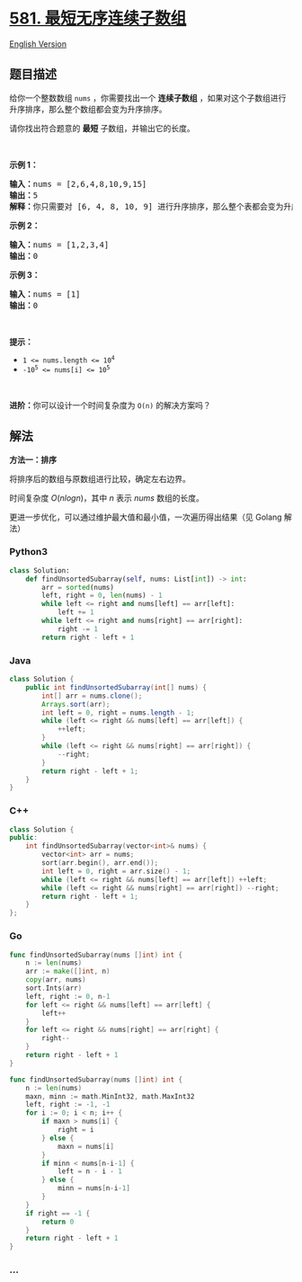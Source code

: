 # [581. 最短无序连续子数组](https://leetcode.cn/problems/shortest-unsorted-continuous-subarray)

[English Version](/solution/0500-0599/0581.Shortest%20Unsorted%20Continuous%20Subarray/README_EN.md)

## 题目描述

<!-- 这里写题目描述 -->

<p>给你一个整数数组 <code>nums</code> ，你需要找出一个 <strong>连续子数组</strong> ，如果对这个子数组进行升序排序，那么整个数组都会变为升序排序。</p>

<p>请你找出符合题意的 <strong>最短</strong> 子数组，并输出它的长度。</p>

<p> </p>

<div class="original__bRMd">
<div>
<p><strong>示例 1：</strong></p>

<pre>
<strong>输入：</strong>nums = [2,6,4,8,10,9,15]
<strong>输出：</strong>5
<strong>解释：</strong>你只需要对 [6, 4, 8, 10, 9] 进行升序排序，那么整个表都会变为升序排序。
</pre>

<p><strong>示例 2：</strong></p>

<pre>
<strong>输入：</strong>nums = [1,2,3,4]
<strong>输出：</strong>0
</pre>

<p><strong>示例 3：</strong></p>

<pre>
<strong>输入：</strong>nums = [1]
<strong>输出：</strong>0
</pre>

<p> </p>

<p><strong>提示：</strong></p>

<ul>
	<li><code>1 <= nums.length <= 10<sup>4</sup></code></li>
	<li><code>-10<sup>5</sup> <= nums[i] <= 10<sup>5</sup></code></li>
</ul>

<p> </p>

<p><strong>进阶：</strong>你可以设计一个时间复杂度为 <code>O(n)</code> 的解决方案吗？</p>
</div>
</div>

## 解法

<!-- 这里可写通用的实现逻辑 -->

**方法一：排序**

将排序后的数组与原数组进行比较，确定左右边界。

时间复杂度 $O(nlogn)$，其中 $n$ 表示 $nums$ 数组的长度。

更进一步优化，可以通过维护最大值和最小值，一次遍历得出结果（见 Golang 解法）

<!-- tabs:start -->

### **Python3**

<!-- 这里可写当前语言的特殊实现逻辑 -->

```python
class Solution:
    def findUnsortedSubarray(self, nums: List[int]) -> int:
        arr = sorted(nums)
        left, right = 0, len(nums) - 1
        while left <= right and nums[left] == arr[left]:
            left += 1
        while left <= right and nums[right] == arr[right]:
            right -= 1
        return right - left + 1
```

### **Java**

<!-- 这里可写当前语言的特殊实现逻辑 -->

```java
class Solution {
    public int findUnsortedSubarray(int[] nums) {
        int[] arr = nums.clone();
        Arrays.sort(arr);
        int left = 0, right = nums.length - 1;
        while (left <= right && nums[left] == arr[left]) {
            ++left;
        }
        while (left <= right && nums[right] == arr[right]) {
            --right;
        }
        return right - left + 1;
    }
}
```

### **C++**

```cpp
class Solution {
public:
    int findUnsortedSubarray(vector<int>& nums) {
        vector<int> arr = nums;
        sort(arr.begin(), arr.end());
        int left = 0, right = arr.size() - 1;
        while (left <= right && nums[left] == arr[left]) ++left;
        while (left <= right && nums[right] == arr[right]) --right;
        return right - left + 1;
    }
};
```

### **Go**

```go
func findUnsortedSubarray(nums []int) int {
	n := len(nums)
	arr := make([]int, n)
	copy(arr, nums)
	sort.Ints(arr)
	left, right := 0, n-1
	for left <= right && nums[left] == arr[left] {
		left++
	}
	for left <= right && nums[right] == arr[right] {
		right--
	}
	return right - left + 1
}
```

```go
func findUnsortedSubarray(nums []int) int {
	n := len(nums)
	maxn, minn := math.MinInt32, math.MaxInt32
	left, right := -1, -1
	for i := 0; i < n; i++ {
		if maxn > nums[i] {
			right = i
		} else {
			maxn = nums[i]
		}
		if minn < nums[n-i-1] {
			left = n - i - 1
		} else {
			minn = nums[n-i-1]
		}
	}
	if right == -1 {
		return 0
	}
	return right - left + 1
}
```

### **...**

```

```

<!-- tabs:end -->
